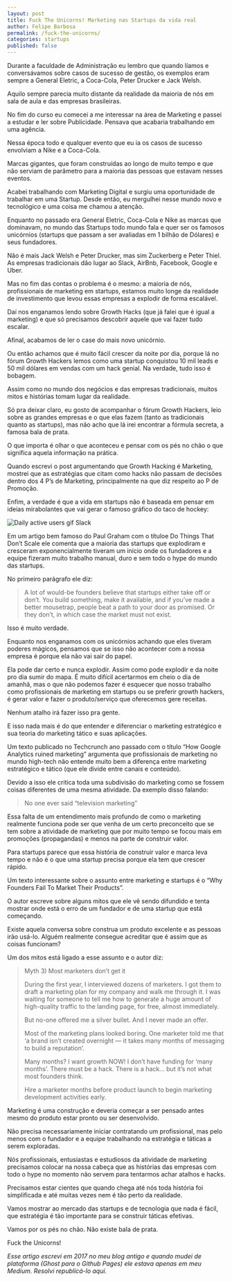 ```yaml
---
layout: post	
title: Fuck The Unicorns! Marketing nas Startups da vida real
author: Felipe Barbosa
permalink: /fuck-the-unicorns/
categories: startups
published: false
---
```

Durante a faculdade de Administração eu lembro que quando líamos e conversávamos sobre casos de sucesso de gestão, os exemplos eram sempre a General Eletric, a Coca-Cola, Peter Drucker e Jack Welsh.

Aquilo sempre parecia muito distante da realidade da maioria de nós em sala de aula e das empresas brasileiras.

No fim do curso eu comecei a me interessar na área de Marketing e passei a estudar e ler sobre Publicidade. Pensava que acabaria trabalhando em uma agência.

Nessa época todo e qualquer evento que eu ia os casos de sucesso envolviam a Nike e a Coca-Cola.

Marcas gigantes, que foram construídas ao longo de muito tempo e que não serviam de parâmetro para a maioria das pessoas que estavam nesses eventos.

Acabei trabalhando com Marketing Digital e surgiu uma oportunidade de trabalhar em uma Startup.
Desde então, eu mergulhei nesse mundo novo e tecnológico e uma coisa me chamou a atenção.

Enquanto no passado era General Eletric, Coca-Cola e Nike as marcas que dominavam, no mundo das Startups todo mundo fala e quer ser os famosos unicórnios (startups que passam a ser avaliadas em 1 bilhão de Dólares) e seus fundadores.

Não é mais Jack Welsh e Peter Drucker, mas sim Zuckerberg e Peter Thiel. As empresas tradicionais dão lugar ao Slack, AirBnb, Facebook, Google e Uber.

Mas no fim das contas o problema é o mesmo: a maioria de nós, profissionais de marketing em startups, estamos muito longe da realidade de investimento que levou essas empresas a explodir de forma escalável.

Daí nos enganamos lendo sobre Growth Hacks (que já falei que é igual a marketing) e que só precisamos descobrir aquele que vai fazer tudo escalar.

Afinal, acabamos de ler o case do mais novo unicórnio.

Ou então achamos que é muito fácil crescer da noite por dia, porque lá no fórum Growth Hackers lemos como uma startup conquistou 10 mil leads e 50 mil dólares em vendas com um hack genial.
Na verdade, tudo isso é bobagem.

Assim como no mundo dos negócios e das empresas tradicionais, muitos mitos e histórias tomam lugar da realidade.

Só pra deixar claro, eu gosto de acompanhar o fórum Growth Hackers, leio sobre as grandes empresas e o que elas fazem (tanto as tradicionais quanto as startups), mas não acho que lá irei encontrar a fórmula secreta, a famosa bala de prata.

O que importa é olhar o que aconteceu e pensar com os pés no chão o que significa aquela informação na prática.

Quando escrevi o post argumentando que Growth Hacking é Marketing, mostrei que as estratégias que citam como hacks não passam de decisões dentro dos 4 P’s de Marketing, principalmente na que diz respeito ao P de Promoção.

Enfim, a verdade é que a vida em startups não é baseada em pensar em ideias mirabolantes que vai gerar o famoso gráfico do taco de hockey:

![Daily active users gif Slack](https://miro.medium.com/max/1050/0*GgDIqA8DIoFy1nhl.gif)

Em um artigo bem famoso do Paul Graham com o títuloe Do Things That Don’t Scale ele comenta que a maioria das startups que explodiram e cresceram exponencialmente tiveram um início onde os fundadores e a equipe fizeram muito trabalho manual, duro e sem todo o hype do mundo das startups.

No primeiro parágrafo ele diz:

> A lot of would-be founders believe that startups either take off or don’t. You build something, make it available, and if you’ve made a better mousetrap, people beat a path to your door as promised. Or they don’t, in which case the market must not exist.

Isso é muito verdade.

Enquanto nos enganamos com os unicórnios achando que eles tiveram poderes mágicos, pensamos que se isso não acontecer com a nossa empresa é porque ela não vai sair do papel.

Ela pode dar certo e nunca explodir. Assim como pode explodir e da noite pro dia sumir do mapa.
É muito difícil acertarmos em cheio o dia de amanhã, mas o que não podemos fazer é esquecer que nosso trabalho como profissionais de marketing em startups ou se preferir growth hackers, é gerar valor e fazer o produto/serviço que oferecemos gere receitas.

Nenhum atalho irá fazer isso pra gente.

E isso nada mais é do que entender e diferenciar o marketing estratégico e sua teoria do marketing tático e suas aplicações.

Um texto publicado no Techcrunch ano passado com o título “How Google Analytics ruined marketing” argumenta que profissionais de marketing no mundo high-tech não entende muito bem a diferença entre marketing estratégico e tático (que ele divide entre canais e conteúdo).

Devido a isso ele critica toda uma subdivisão do marketing como se fossem coisas diferentes de uma mesma atividade. Da exemplo disso falando:

> No one ever said “television marketing”

Essa falta de um entendimento mais profundo de como o marketing realmente funciona pode ser que venha de um certo preconceito que se tem sobre a atividade de marketing que por muito tempo se focou mais em promoções (propagandas) e menos na parte de construir valor.

Para startups parece que essa história de construir valor e marca leva tempo e não é o que uma startup precisa porque ela tem que crescer rápido.

Um texto interessante sobre o assunto entre marketing e startups é o “Why Founders Fail To Market Their Products”.

O autor escreve sobre alguns mitos que ele vê sendo difundido e tenta mostrar onde está o erro de um fundador e de uma startup que está começando.

Existe aquela conversa sobre construa um produto excelente e as pessoas irão usá-lo. Alguém realmente consegue acreditar que é assim que as coisas funcionam?

Um dos mitos está ligado a esse assunto e o autor diz:

> Myth 3) Most marketers don’t get it
>
> During the first year, I interviewed dozens of marketers. I got them to draft a marketing plan for my company and walk me through it. I was waiting for someone to tell me how to generate a huge amount of high-quality traffic to the landing page, for free, almost immediately.
>
> But no-one offered me a silver bullet. And I never made an offer.
>
> Most of the marketing plans looked boring. One marketer told me that ‘a brand isn’t created overnight — it takes many months of messaging to build a reputation’.
>
> Many months? I want growth NOW! I don’t have funding for ‘many months’. There must be a hack. There is a hack… but it’s not what most founders think.
>
> Hire a marketer months before product launch to begin marketing development activities early.

Marketing é uma construção e deveria começar a ser pensado antes mesmo do produto estar pronto ou ser desenvolvido.

Não precisa necessariamente iniciar contratando um profissional, mas pelo menos com o fundador e a equipe trabalhando na estratégia e táticas a serem exploradas.

Nós profissionais, entusiastas e estudiosos da atividade de marketing precisamos colocar na nossa cabeça que as histórias das empresas com todo o hype no momento não servem para tentarmos achar atalhos e hacks.

Precisamos estar cientes que quando chega até nós toda história foi simplificada e até muitas vezes nem é tão perto da realidade.

Vamos mostrar ao mercado das startups e de tecnologia que nada é fácil, que estratégia é tão importante para se construir táticas efetivas.

Vamos por os pés no chão. Não existe bala de prata.

Fuck the Unicorns!

*Esse artigo escrevi em 2017 no meu blog antigo e quando mudei de plataforma (Ghost para o Github Pages) ele estava apenas em meu Medium. Resolvi republicá-lo aqui.*
